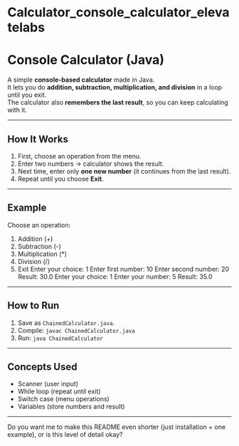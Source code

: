 # Calculator_console_calculator_elevatelabs

# Console Calculator (Java)

A simple **console-based calculator** made in Java.  
It lets you do **addition, subtraction, multiplication, and division** in a loop until you exit.  
The calculator also **remembers the last result**, so you can keep calculating with it.

---

## How It Works
1. First, choose an operation from the menu.  
2. Enter two numbers → calculator shows the result.  
3. Next time, enter only **one new number** (it continues from the last result).  
4. Repeat until you choose **Exit**.

---

## Example

Choose an operation:

1. Addition (+)
2. Subtraction (-)
3. Multiplication (*)
4. Division (/)
5. Exit
Enter your choice: 1
Enter first number: 10
Enter second number: 20
Result: 30.0
Enter your choice: 1
Enter your number: 5
Result: 35.0

---

## How to Run
1. Save as `ChainedCalculator.java`.  
2. Compile: `javac ChainedCalculator.java`  
3. Run: `java ChainedCalculator`  

---

## Concepts Used
- Scanner (user input)  
- While loop (repeat until exit)  
- Switch case (menu operations)  
- Variables (store numbers and result)

---

Do you want me to make this README even shorter (just installation + one example), or is this level of detail okay?
